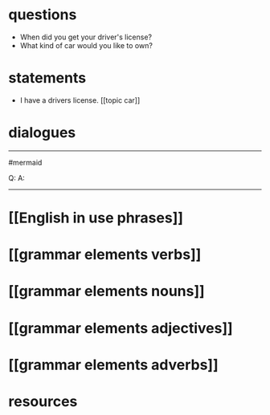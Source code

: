 # questions 
- When did you get your driver's license?
- What kind of car would you like to own?

# statements
- I have a drivers license. [[topic car]]

# dialogues
---
#mermaid 

Q: 
A: 

---

# [[English in use phrases]]

# [[grammar elements verbs]]

# [[grammar elements nouns]]

# [[grammar elements adjectives]]

# [[grammar elements adverbs]]

# resources
